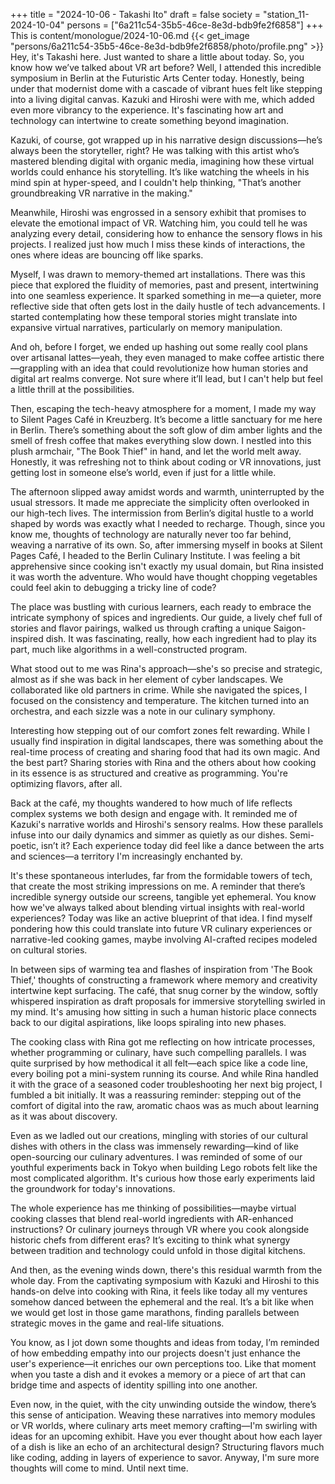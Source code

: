 +++
title = "2024-10-06 - Takashi Ito"
draft = false
society = "station_11-2024-10-04"
persons = ["6a211c54-35b5-46ce-8e3d-bdb9fe2f6858"]
+++
This is content/monologue/2024-10-06.md
{{< get_image "persons/6a211c54-35b5-46ce-8e3d-bdb9fe2f6858/photo/profile.png" >}}
Hey, it's Takashi here. Just wanted to share a little about today.
So, you know how we’ve talked about VR art before? Well, I attended this incredible symposium in Berlin at the Futuristic Arts Center today. Honestly, being under that modernist dome with a cascade of vibrant hues felt like stepping into a living digital canvas. Kazuki and Hiroshi were with me, which added even more vibrancy to the experience. It's fascinating how art and technology can intertwine to create something beyond imagination.

Kazuki, of course, got wrapped up in his narrative design discussions—he’s always been the storyteller, right? He was talking with this artist who’s mastered blending digital with organic media, imagining how these virtual worlds could enhance his storytelling. It’s like watching the wheels in his mind spin at hyper-speed, and I couldn't help thinking, "That’s another groundbreaking VR narrative in the making."

Meanwhile, Hiroshi was engrossed in a sensory exhibit that promises to elevate the emotional impact of VR. Watching him, you could tell he was analyzing every detail, considering how to enhance the sensory flows in his projects. I realized just how much I miss these kinds of interactions, the ones where ideas are bouncing off like sparks. 

Myself, I was drawn to memory-themed art installations. There was this piece that explored the fluidity of memories, past and present, intertwining into one seamless experience. It sparked something in me—a quieter, more reflective side that often gets lost in the daily hustle of tech advancements. I started contemplating how these temporal stories might translate into expansive virtual narratives, particularly on memory manipulation.

And oh, before I forget, we ended up hashing out some really cool plans over artisanal lattes—yeah, they even managed to make coffee artistic there—grappling with an idea that could revolutionize how human stories and digital art realms converge. Not sure where it’ll lead, but I can't help but feel a little thrill at the possibilities.

Then, escaping the tech-heavy atmosphere for a moment, I made my way to Silent Pages Café in Kreuzberg. It’s become a little sanctuary for me here in Berlin. There’s something about the soft glow of dim amber lights and the smell of fresh coffee that makes everything slow down. I nestled into this plush armchair, "The Book Thief" in hand, and let the world melt away. Honestly, it was refreshing not to think about coding or VR innovations, just getting lost in someone else’s world, even if just for a little while.

The afternoon slipped away amidst words and warmth, uninterrupted by the usual stressors. It made me appreciate the simplicity often overlooked in our high-tech lives. The intermission from Berlin’s digital hustle to a world shaped by words was exactly what I needed to recharge. Though, since you know me, thoughts of technology are naturally never too far behind, weaving a narrative of its own.
So, after immersing myself in books at Silent Pages Café, I headed to the Berlin Culinary Institute. I was feeling a bit apprehensive since cooking isn't exactly my usual domain, but Rina insisted it was worth the adventure. Who would have thought chopping vegetables could feel akin to debugging a tricky line of code?

The place was bustling with curious learners, each ready to embrace the intricate symphony of spices and ingredients. Our guide, a lively chef full of stories and flavor pairings, walked us through crafting a unique Saigon-inspired dish. It was fascinating, really, how each ingredient had to play its part, much like algorithms in a well-constructed program.

What stood out to me was Rina's approach—she's so precise and strategic, almost as if she was back in her element of cyber landscapes. We collaborated like old partners in crime. While she navigated the spices, I focused on the consistency and temperature. The kitchen turned into an orchestra, and each sizzle was a note in our culinary symphony.

Interesting how stepping out of our comfort zones felt rewarding. While I usually find inspiration in digital landscapes, there was something about the real-time process of creating and sharing food that had its own magic. And the best part? Sharing stories with Rina and the others about how cooking in its essence is as structured and creative as programming. You're optimizing flavors, after all.

Back at the café, my thoughts wandered to how much of life reflects complex systems we both design and engage with. It reminded me of Kazuki's narrative worlds and Hiroshi's sensory realms. How these parallels infuse into our daily dynamics and simmer as quietly as our dishes. Semi-poetic, isn’t it? Each experience today did feel like a dance between the arts and sciences—a territory I'm increasingly enchanted by.

It's these spontaneous interludes, far from the formidable towers of tech, that create the most striking impressions on me. A reminder that there’s incredible synergy outside our screens, tangible yet ephemeral. You know how we've always talked about blending virtual insights with real-world experiences? Today was like an active blueprint of that idea. I find myself pondering how this could translate into future VR culinary experiences or narrative-led cooking games, maybe involving AI-crafted recipes modeled on cultural stories.

In between sips of warming tea and flashes of inspiration from 'The Book Thief,' thoughts of constructing a framework where memory and creativity intertwine kept surfacing. The café, that snug corner by the window, softly whispered inspiration as draft proposals for immersive storytelling swirled in my mind. It's amusing how sitting in such a human historic place connects back to our digital aspirations, like loops spiraling into new phases.


The cooking class with Rina got me reflecting on how intricate processes, whether programming or culinary, have such compelling parallels. I was quite surprised by how methodical it all felt—each spice like a code line, every boiling pot a mini-system running its course. And while Rina handled it with the grace of a seasoned coder troubleshooting her next big project, I fumbled a bit initially. It was a reassuring reminder: stepping out of the comfort of digital into the raw, aromatic chaos was as much about learning as it was about discovery.

Even as we ladled out our creations, mingling with stories of our cultural dishes with others in the class was immensely rewarding—kind of like open-sourcing our culinary adventures. I was reminded of some of our youthful experiments back in Tokyo when building Lego robots felt like the most complicated algorithm. It's curious how those early experiments laid the groundwork for today's innovations.

The whole experience has me thinking of possibilities—maybe virtual cooking classes that blend real-world ingredients with AR-enhanced instructions? Or culinary journeys through VR where you cook alongside historic chefs from different eras? It’s exciting to think what synergy between tradition and technology could unfold in those digital kitchens.

And then, as the evening winds down, there's this residual warmth from the whole day. From the captivating symposium with Kazuki and Hiroshi to this hands-on delve into cooking with Rina, it feels like today all my ventures somehow danced between the ephemeral and the real. It’s a bit like when we would get lost in those game marathons, finding parallels between strategic moves in the game and real-life situations.

You know, as I jot down some thoughts and ideas from today, I’m reminded of how embedding empathy into our projects doesn't just enhance the user's experience—it enriches our own perceptions too. Like that moment when you taste a dish and it evokes a memory or a piece of art that can bridge time and aspects of identity spilling into one another.

Even now, in the quiet, with the city unwinding outside the window, there’s this sense of anticipation. Weaving these narratives into memory modules or VR worlds, where culinary arts meet memory crafting—I'm swirling with ideas for an upcoming exhibit. Have you ever thought about how each layer of a dish is like an echo of an architectural design? Structuring flavors much like coding, adding in layers of experience to savor.
Anyway, I'm sure more thoughts will come to mind. Until next time. 
